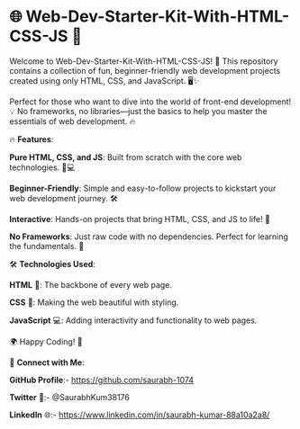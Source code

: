 # 🌐 Web-Dev-Starter-Kit-With-HTML-CSS-JS 🚀

Welcome to Web-Dev-Starter-Kit-With-HTML-CSS-JS! 🎉 This repository contains a collection of fun, beginner-friendly web development projects created using only HTML, CSS, and JavaScript. 🖥️✨

Perfect for those who want to dive into the world of front-end development! 💡 No frameworks, no libraries—just the basics to help you master the essentials of web development. 🔥

🔥 **Features**:

**Pure HTML, CSS, and JS**: Built from scratch with the core web technologies. 🎨💻  

**Beginner-Friendly**: Simple and easy-to-follow projects to kickstart your web development journey. 🛠️

**Interactive**: Hands-on projects that bring HTML, CSS, and JS to life! 🚀

**No Frameworks**: Just raw code with no dependencies. Perfect for learning the fundamentals. 📝

🛠️ **Technologies Used**:

**HTML** 📝: The backbone of every web page.

**CSS** 🎨: Making the web beautiful with styling.

**JavaScript** 💻: Adding interactivity and functionality to web pages.


🌍 Happy Coding! 🚀





🔗 **Connect with Me**:

**GitHub Profile**:- https://github.com/saurabh-1074

**Twitter** 🚀:- @SaurabhKum38176

**LinkedIn** 🌐:- https://www.linkedin.com/in/saurabh-kumar-88a10a2a8/

